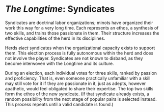 # *The Longtime*: Syndicates

Syndicates are doctrinal labor organizations; minots have organized their work this way for a very long time. Each represents an ethos, a synthesis of two skills, and trains those passionate in them. Their structure increases the effective capabilities of the herd in its disciplines.

Herds *elect* syndicates when the organizational capacity exists to support them. This election process is fully autonomous within the herd and does not involve the player. Syndicates are not known to disband, as they become interwoven with the Longtime and its culture.

During an election, each individual votes for three skills, ranked by passion and proficiency. That is, even someone practically unfamiliar with a skill may still vote for it if they are passionate in it, just as adepts, however apathetic, would feel obligated to share their expertise. The top two skills form the ethos of the new syndicate. (If that syndicate already exists, a random possibility from the next stage of popular pairs is selected instead. This process repeats until a valid candidate is found.)
